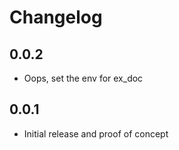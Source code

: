 # Changelog

## 0.0.2

* Oops, set the env for ex_doc

## 0.0.1

* Initial release and proof of concept
